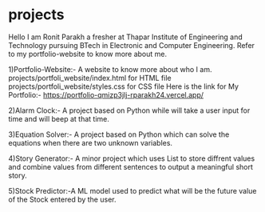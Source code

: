 # projects
Hello
I am Ronit Parakh a fresher at Thapar Institute of Engineering and Technology pursuing BTech in Electronic and Computer Engineering. 
Refer to my portfolio-website to know more about me.

1)Portfolio-Website:- A website to know more about who I am. 
projects/portfoli_website/index.html for HTML file
projects/portfoli_website/styles.css for CSS file
Here is the link for My Portfolio:- https://portfolio-qmizp3jlj-rparakh24.vercel.app/

2)Alarm Clock:- A project based on Python while will take a user input for time and will beep at that time.

3)Equation Solver:- A project based on Python which can solve the equations when there are two unknown variables.

4)Story Generator:- A minor project which uses List to store diffrent values and combine values from different sentences to output a meaningful short story.

5)Stock Predictor:-A ML model used to predict what will be the future value of the Stock entered by the user.
